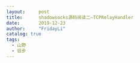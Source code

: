```yaml
---
layout:     post
title:      shadowsocks源码阅读二—TCPRelayHandler
date:       2019-12-23
author:     "FridayLi"
catalog: true
tags:
  - 山野
  - 徒步
---
```


